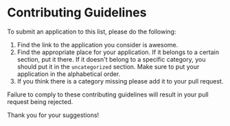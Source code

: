 # Contributing Guidelines

To submit an application to this list, please do the following:

1. Find the link to the application you consider is awesome.
2. Find the appropriate place for your application. If it belongs to a certain section, put it there. If it doesn't belong to a specific category, you should put it in the `uncategorized` section. Make sure to put your application in the alphabetical order.
3. If you think there is a category missing please add it to your pull request.


Failure to comply to these contributing guidelines will result in your pull request being rejected.

Thank you for your suggestions!
